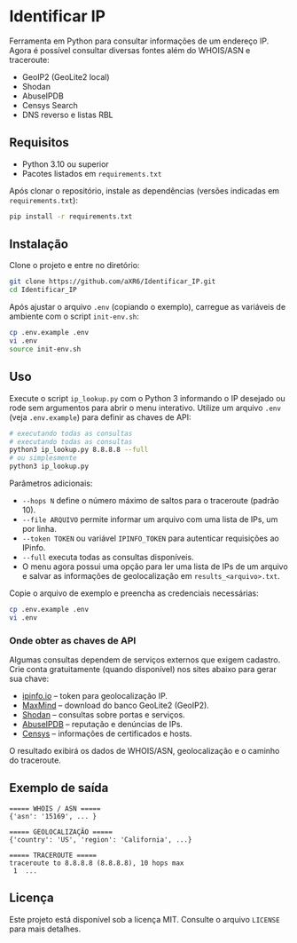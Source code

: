 # Identificar IP

Ferramenta em Python para consultar informações de um endereço IP. Agora é possível consultar diversas fontes além do WHOIS/ASN e traceroute:

- GeoIP2 (GeoLite2 local)
- Shodan
- AbuseIPDB
- Censys Search
- DNS reverso e listas RBL

## Requisitos

- Python 3.10 ou superior
- Pacotes listados em `requirements.txt`

Após clonar o repositório, instale as dependências (versões indicadas em `requirements.txt`):

```bash
pip install -r requirements.txt
```

## Instalação

Clone o projeto e entre no diretório:

```bash
git clone https://github.com/aXR6/Identificar_IP.git
cd Identificar_IP
```

Após ajustar o arquivo `.env` (copiando o exemplo), carregue as variáveis de
ambiente com o script `init-env.sh`:

```bash
cp .env.example .env
vi .env
source init-env.sh
```

## Uso

Execute o script `ip_lookup.py` com o Python 3 informando o IP desejado ou rode sem argumentos para abrir o menu interativo. Utilize um arquivo `.env` (veja `.env.example`) para definir as chaves de API:

```bash
# executando todas as consultas
# executando todas as consultas
python3 ip_lookup.py 8.8.8.8 --full
# ou simplesmente
python3 ip_lookup.py
```

Parâmetros adicionais:

- `--hops N` define o número máximo de saltos para o traceroute (padrão 10).
- `--file ARQUIVO` permite informar um arquivo com uma lista de IPs, um por linha.
- `--token TOKEN` ou variável `IPINFO_TOKEN` para autenticar requisições ao IPinfo.
- `--full` executa todas as consultas disponíveis.
- O menu agora possui uma opção para ler uma lista de IPs de um arquivo e
  salvar as informações de geolocalização em `results_<arquivo>.txt`.

Copie o arquivo de exemplo e preencha as credenciais necessárias:

```bash
cp .env.example .env
vi .env
```
### Onde obter as chaves de API

Algumas consultas dependem de serviços externos que exigem cadastro. Crie conta
gratuitamente (quando disponível) nos sites abaixo para gerar sua chave:

- [ipinfo.io](https://ipinfo.io/) – token para geolocalização IP.
- [MaxMind](https://www.maxmind.com/) – download do banco GeoLite2 (GeoIP2).
- [Shodan](https://www.shodan.io/) – consultas sobre portas e serviços.
- [AbuseIPDB](https://www.abuseipdb.com/) – reputação e denúncias de IPs.
- [Censys](https://search.censys.io/) – informações de certificados e hosts.

O resultado exibirá os dados de WHOIS/ASN, geolocalização e o caminho do traceroute.

## Exemplo de saída

```
===== WHOIS / ASN =====
{'asn': '15169', ... }

===== GEOLOCALIZAÇÃO =====
{'country': 'US', 'region': 'California', ...}

===== TRACEROUTE =====
traceroute to 8.8.8.8 (8.8.8.8), 10 hops max
 1  ...
```

## Licença

Este projeto está disponível sob a licença MIT. Consulte o arquivo `LICENSE` para mais detalhes.
